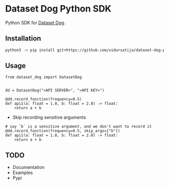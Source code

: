 # Dataset Dog Python SDK
Python SDK for [Dataset Dog](https://github.com/vidursatija/dataset-dog-server]).

## Installation
```bash
python3 -m pip install git+https://github.com/vidursatija/dataset-dog-python.git
```

## Usage
```python3
from dataset_dog import DatasetDog


dd = DatasetDog("<API SERVER>", "<API KEY>")

@dd.record_function(frequency=0.5)
def api1(a: float = 1.0, b: float = 2.0) -> float:
    return a + b
```

- Skip recording sensitive arguments

```python3
# say `b` is a sensitive argument, and we don't want to record it
@dd.record_function(frequency=0.5, skip_args=["b"])
def api1(a: float = 1.0, b: float = 2.0) -> float:
    return a + b
```

## TODO
- Documentation
- Examples
- Pypi
